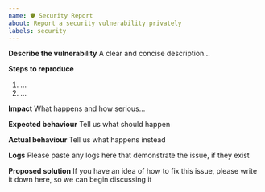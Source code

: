 ```yaml
---
name: 🛡 Security Report
about: Report a security vulnerability privately
labels: security
---
```


<!--
Please **do not** open a public issue for security vulnerabilities.
Use the Security Advisories tab or email info@gnoswap.io
-->

**Describe the vulnerability**
A clear and concise description…

**Steps to reproduce**
1. …
2. …

**Impact**
What happens and how serious…

**Expected behaviour**
Tell us what should happen

**Actual behaviour**
Tell us what happens instead

**Logs**
Please paste any logs here that demonstrate the issue, if they exist

**Proposed solution**
If you have an idea of how to fix this issue, please write it down here, so we can begin discussing it